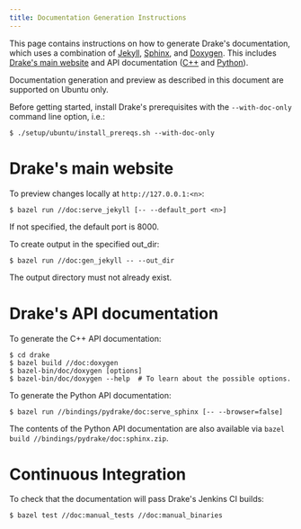 ```yaml
---
title: Documentation Generation Instructions
---
```


This page contains instructions on how to generate Drake's documentation,
which uses a combination of
[Jekyll](https://jekyllrb.com/),
[Sphinx](http://www.sphinx-doc.org/en/stable/index.html), and
[Doxygen](https://www.stack.nl/~dimitri/doxygen/).
This includes [Drake's main website](https://drake.mit.edu/) and
API documentation
([C++](https://drake.mit.edu/doxygen_cxx/index.html) and
[Python](https://drake.mit.edu/pydrake/index.html)).


Documentation generation and preview as described in this document are
supported on Ubuntu only.

Before getting started, install Drake's prerequisites with the
``--with-doc-only`` command line option, i.e.:

```
$ ./setup/ubuntu/install_prereqs.sh --with-doc-only
```

# Drake's main website

To preview changes locally at ``http://127.0.0.1:<n>``:

```
$ bazel run //doc:serve_jekyll [-- --default_port <n>]
```

If not specified, the default port is 8000.

To create output in the specified out_dir:

```
$ bazel run //doc:gen_jekyll -- --out_dir
```

The output directory must not already exist.

# Drake's API documentation

To generate the C++ API documentation:

```
$ cd drake
$ bazel build //doc:doxygen
$ bazel-bin/doc/doxygen [options]
$ bazel-bin/doc/doxygen --help  # To learn about the possible options.
```

To generate the Python API documentation:

```
$ bazel run //bindings/pydrake/doc:serve_sphinx [-- --browser=false]
```

The contents of the Python API documentation are also available via
``bazel build //bindings/pydrake/doc:sphinx.zip``.

# Continuous Integration

To check that the documentation will pass Drake's Jenkins CI builds:

```
$ bazel test //doc:manual_tests //doc:manual_binaries
```
